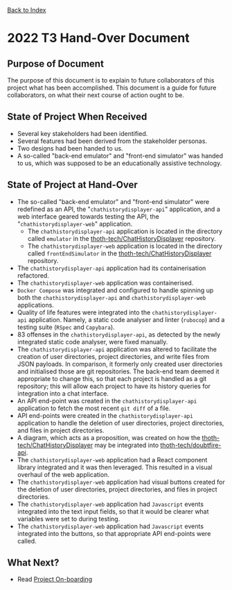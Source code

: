 [Back to Index](Index.md)

# 2022 T3 Hand-Over Document

## Purpose of Document

The purpose of this document is to explain to future collaborators of this project what has been
accomplished. This document is a guide for future collaborators, on what their next course of action
ought to be.

## State of Project When Received

- Several key stakeholders had been identified.
- Several features had been derived from the stakeholder personas.
- Two designs had been handed to us.
- A so-called "back-end emulator" and "front-end simulator" was handed to us, which was supposed to
  be an educationally assistive technology.

## State of Project at Hand-Over

- The so-called "back-end emulator" and "front-end simulator" were redefined as an API, the
  "`chathistorydisplayer-api`" application, and a web interface geared towards testing the API, the
  "`chathistorydisplayer-web`" application.
  - The `chathistorydisplayer-api` application is located in the directory called `emulator` in the
    [thoth-tech/ChatHistoryDisplayer](https://github.com/thoth-tech/ChatHistoryDisplayer)
    repository.
  - The `chathistorydisplayer-web` application is located in the directory called
    `frontEndSimulator` in the
    [thoth-tech/ChatHistoryDisplayer](https://github.com/thoth-tech/ChatHistoryDisplayer)
    repository.
- The `chathistorydisplayer-api` application had its containerisation refactored.
- The `chathistorydisplayer-web` application was containerised.
- `Docker Compose` was integrated and configured to handle spinning up both the
  `chathistorydisplayer-api` and `chathistorydisplayer-web` applications.
- Quality of life features were integrated into the `chathistorydisplayer-api` application. Namely,
  a static code analyser and linter (`rubocop`) and a testing suite (`RSpec` and `Capybara`).
- 83 offenses in the `chathistorydisplayer-api`, as detected by the newly integrated static code
  analyser, were fixed manually.
- The `chathistorydisplayer-api` application was altered to facilitate the creation of user
  directories, project directories, and write files from JSON payloads. In comparison, it formerly
  only created user directories and initialised those are git repositories. The back-end team deemed
  it appropriate to change this, so that each project is handled as a git repository; this will
  allow each project to have its history queries for integration into a chat interface.
- An API end-point was created in the `chathistorydisplayer-api` application to fetch the most
  recent `git diff` of a file.
- API end-points were created in the `chathistorydisplayer-api` application to handle the deletion
  of user directories, project directories, and files in project directories.
- A diagram, which acts as a proposition, was created on how the
  [thoth-tech/ChatHistoryDisplayer](https://github.com/thoth-tech/ChatHistoryDisplayer/) may be
  integrated into [thoth-tech/doubtfire-api](https://github.com/thoth-tech/doubtfire-api).
- The `chathistorydisplayer-web` application had a React component library integrated and it was
  then leveraged. This resulted in a visual overhaul of the web application.
- The `chathistorydisplayer-web` application had visual buttons created for the deletion of user
  directories, project directories, and files in project directories.
- The `chathistorydisplayer-web` application had `Javascript` events integrated into the text input
  fields, so that it would be clearer what variables were set to during testing.
- The `chathistorydisplayer-web` application had `Javascript` events integrated into the buttons, so
  that appropriate API end-points were called.

## What Next?

- Read [Project On-boarding](project_on_boarding.md)

